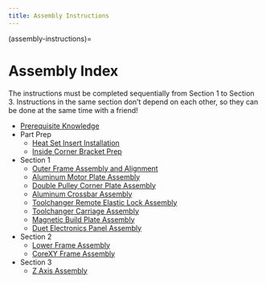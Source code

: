 ```yaml
---
title: Assembly Instructions
---
```


(assembly-instructions)=
# Assembly Index

The instructions must be completed sequentially from Section 1 to Section 3. Instructions in the same section don’t depend on each other, so they can be done at the same time with a friend!
- [Prerequisite Knowledge](prerequisite_knowledge)
- Part Prep
    - [Heat Set Insert Installation](heatset_inserts)
    - [Inside Corner Bracket Prep](./corner_brackets.md)
- Section 1
    - [Outer Frame Assembly and Alignment](./outer_frame.md)
    - [Aluminum Motor Plate Assembly](./motor_plate.md)
    - [Double Pulley Corner Plate Assembly](./corner_plate.md)
    - [Aluminum Crossbar Assembly](./crossbar.md)
    - [Toolchanger Remote Elastic Lock Assembly](./REL.md)
    - [Toolchanger Carriage Assembly](./toolchanger_carriage.md)
    - [Magnetic Build Plate Assembly](./build_plate.md)
    - [Duet Electronics Panel Assembly](./panel.md)
- Section 2
    - [Lower Frame Assembly](./lower_frame.md)
    - [CoreXY Frame Assembly](./corexy.md)
- Section 3
    - [Z Axis Assembly](./z_axis.md)

